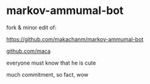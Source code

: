 # markov-ammumal-bot

fork & minor edit of:

https://github.com/makachanm/markov-ammumal-bot

[github.com/maca](https://github.com/makachanm)

everyone must know that he is cute

much commitment, so fact, wow
